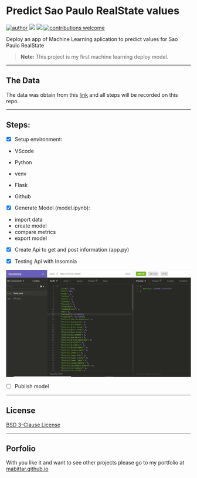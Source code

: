 # Predict Sao Paulo RealState values

[![author](https://img.shields.io/badge/Author-MarcelBittar-blue)](https://www.linkedin.com/in/marcelbittar/) [![](https://img.shields.io/badge/python-3.8.6+-blue.svg)](https://www.python.org/downloads/release/python-386/) [![](https://img.shields.io/badge/License-BSD%203--Clause-blue)](https://raw.githubusercontent.com/mabittar/imovsp/master/LICENSE) [![contributions welcome](https://img.shields.io/badge/contributions-welcome-brightgreen.svg?style=flat)](https://github.com/mabittar/imovsp/issues)

Deploy an app of Machine Learning aplication to predict values for Sao Paulo RealState 

> **Note:** This project is my first machine learning deploy model.

---

## The Data

The data was obtain from this [link](https://www.kaggle.com/argonalyst/sao-paulo-real-estate-sale-rent-april-2019) and all steps will be recorded on this repo.

---

## Steps:

- [x] Setup environment:

- VScode

- Python

- venv

- Flask

- Github

- [x] Generate Model (model.ipynb):

- import data
-  create model
-  compare metrics
-  export model


- [x] Create Api to get and post information (app.py)

- [x] Testing Api with Insomnia

![test with Insomnia](https://github.com/mabittar/imovsp/blob/master/imgs/test-post-json.JPG?raw=true)

- [ ] Publish model

---

## License

[BSD 3-Clause License](https://raw.githubusercontent.com/mabittar/imovsp/master/LICENSE)

---

## Porfolio
With you like it and want to see other projects please go to my portfolio at [mabittar.github.io](https://mabittar.github.io/)

## 
